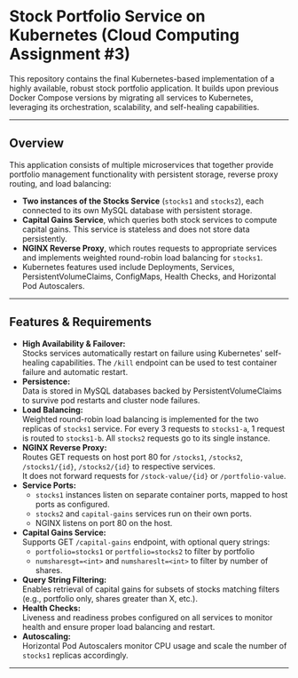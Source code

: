 # Stock Portfolio Service on Kubernetes (Cloud Computing Assignment #3)

This repository contains the final Kubernetes-based implementation of a highly available, robust stock portfolio application. It 
builds upon previous Docker Compose versions by migrating all services to Kubernetes, leveraging its orchestration, scalability, 
and self-healing capabilities.

---

## Overview

This application consists of multiple microservices that together provide portfolio management functionality with persistent 
storage, reverse proxy routing, and load balancing:

- **Two instances of the Stocks Service** (`stocks1` and `stocks2`), each connected to its own MySQL database with persistent 
storage.  
- **Capital Gains Service**, which queries both stock services to compute capital gains. This service is stateless and does not 
store data persistently.  
- **NGINX Reverse Proxy**, which routes requests to appropriate services and implements weighted round-robin load balancing for 
`stocks1`.  
- Kubernetes features used include Deployments, Services, PersistentVolumeClaims, ConfigMaps, Health Checks, and Horizontal Pod 
Autoscalers.

---

## Features & Requirements

- **High Availability & Failover:**  
  Stocks services automatically restart on failure using Kubernetes' self-healing capabilities. The `/kill` endpoint can be used 
to test container failure and automatic restart.  
- **Persistence:**  
  Data is stored in MySQL databases backed by PersistentVolumeClaims to survive pod restarts and cluster node failures.  
- **Load Balancing:**  
  Weighted round-robin load balancing is implemented for the two replicas of `stocks1` service. For every 3 requests to 
`stocks1-a`, 1 request is routed to `stocks1-b`. All `stocks2` requests go to its single instance.  
- **NGINX Reverse Proxy:**  
  Routes GET requests on host port 80 for `/stocks1`, `/stocks2`, `/stocks1/{id}`, `/stocks2/{id}` to respective services.  
  It does not forward requests for `/stock-value/{id}` or `/portfolio-value`.  
- **Service Ports:**  
  - `stocks1` instances listen on separate container ports, mapped to host ports as configured.  
  - `stocks2` and `capital-gains` services run on their own ports.  
  - NGINX listens on port 80 on the host.  
- **Capital Gains Service:**  
  Supports GET `/capital-gains` endpoint, with optional query strings:  
  - `portfolio=stocks1` or `portfolio=stocks2` to filter by portfolio  
  - `numsharesgt=<int>` and `numshareslt=<int>` to filter by number of shares.  
- **Query String Filtering:**  
  Enables retrieval of capital gains for subsets of stocks matching filters (e.g., portfolio only, shares greater than X, etc.).  
- **Health Checks:**  
  Liveness and readiness probes configured on all services to monitor health and ensure proper load balancing and restart.  
- **Autoscaling:**  
  Horizontal Pod Autoscalers monitor CPU usage and scale the number of `stocks1` replicas accordingly.

---

